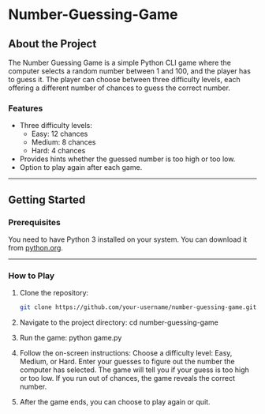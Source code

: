 # Number-Guessing-Game

## About the Project
The Number Guessing Game is a simple Python CLI game where the computer selects a random number between 1 and 100, and the player has to guess it. The player can choose between three difficulty levels, each offering a different number of chances to guess the correct number.

### Features
- Three difficulty levels:
  - Easy: 12 chances
  - Medium: 8 chances
  - Hard: 4 chances
- Provides hints whether the guessed number is too high or too low.
- Option to play again after each game.

---

## Getting Started

### Prerequisites
You need to have Python 3 installed on your system. You can download it from [python.org](https://www.python.org/).

---

### How to Play
1. Clone the repository:
   ```bash
   git clone https://github.com/your-username/number-guessing-game.git
2. Navigate to the project directory:
cd number-guessing-game

3. Run the game:
python game.py

4. Follow the on-screen instructions:
Choose a difficulty level: Easy, Medium, or Hard.
Enter your guesses to figure out the number the computer has selected.
The game will tell you if your guess is too high or too low.
If you run out of chances, the game reveals the correct number.

5. After the game ends, you can choose to play again or quit.

